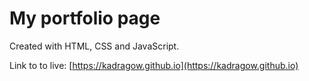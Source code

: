 # My portfolio page
Created with HTML, CSS and JavaScript.

Link to to live: [https://kadragow.github.io](https://kadragow.github.io)